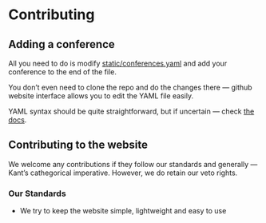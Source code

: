 # Contributing

## Adding a conference

All you need to do is modify [static/conferences.yaml](https://github.com/awesome-conferences/list/blob/main/static/conferences.yaml) and add your conference to the end of the file.

You don’t even need to clone the repo and do the changes there — github website interface allows you to edit the YAML file easily.

YAML syntax should be quite straightforward, but if uncertain — check [the docs](https://yaml.org).

## Contributing to the website

We welcome any contributions if they follow our standards and generally — Kant’s cathegorical imperative. However, we do retain our veto rights.

### Our Standards

* We try to keep the website simple, lightweight and easy to use


